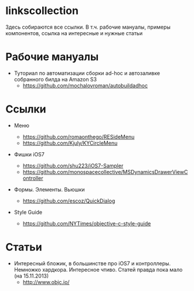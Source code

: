 linkscollection
===============

Здесь собираются все ссылки. В т.ч. рабочие мануалы, примеры компонентов, ссылка на интересные и нужные статьи

# Рабочие мануалы
* Туториал по автоматизации сборки ad-hoc и автозаливке собранного билда на Amazon S3
  - https://github.com/mochalovroman/autobuildadhoc

# Ссылки
* Меню
  - https://github.com/romaonthego/RESideMenu
  - https://github.com/Kjuly/KYCircleMenu

* Фишки iOS7
  - https://github.com/shu223/iOS7-Sampler
  - https://github.com/monospacecollective/MSDynamicsDrawerViewController
  
* Формы. Элементы. Вьюшки
  - https://github.com/escoz/QuickDialog
  
* Style Guide
  - https://github.com/NYTimes/objective-c-style-guide

# Статьи
* Интересный бложик, в большинстве про iOS7 и контроллеры. Немножко хардкора. Интересное чтиво. Статей правда пока мало (на 15.11.2013)
  - http://www.objc.io/

